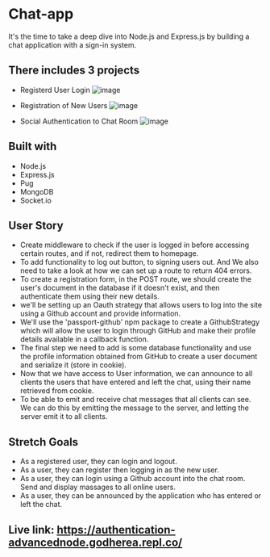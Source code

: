 # Chat-app
It's the time to take a deep dive into Node.js and Express.js by building a chat application with a sign-in system.


## There includes 3 projects
- Registerd User Login
![image](https://user-images.githubusercontent.com/99662300/172035670-8f7d8a59-0403-4d2b-8e9a-6116497ac229.png)

- Registration of New Users
![image](https://user-images.githubusercontent.com/99662300/172035678-a447c432-3134-4c49-8350-6308e6f20818.png)

- Social Authentication to Chat Room
![image](https://user-images.githubusercontent.com/99662300/172035682-72b504d6-f301-4931-9eda-f111a11f63ce.png)


## Built with
- Node.js
- Express.js
- Pug
- MongoDB
- Socket.io


## User Story
- Create middleware to check if the user is logged in before accessing certain routes, and if not, redirect them to homepage.
- To add functionality to log out button, to signing users out. And We also need to take a look at how we can set up a route to return 404 errors.
- To create a registration form, in the POST route, we should create the user's document in the database if it doesn't exist, and then authenticate them using their new details.
- we'll be setting up an Oauth strategy that allows users to log into the site using a Github account and provide information.
- We'll use the 'passport-github' npm package to create a GithubStrategy which will allow the user to login through GitHub and make their profile details available in a callback function.
- The final step we need to add is some database functionality and use the profile information obtained from GitHub to create a user document and serialize it (store in cookie).
- Now that we have access to User information, we can announce to all clients the users that have entered and left the chat, using their name retrieved from cookie.
- To be able to emit and receive chat messages that all clients can see. We can do this by emitting the message to the server, and letting the server emit it to all clients.


## Stretch Goals
- As a registered user, they can login and logout.
- As a user, they can register then logging in as the new user.
- As a user, they can login using a Github account into the chat room. Send and display massages to all online users.
- As a user, they can be announced by the application who has entered or left the chat.

## Live link: https://authentication-advancednode.godherea.repl.co/
